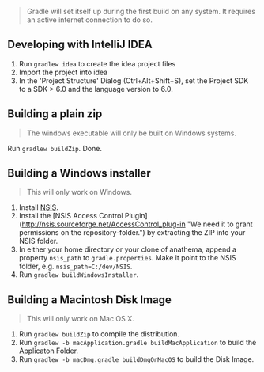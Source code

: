 > Gradle will set itself up during the first build on any system. It requires an active internet connection to do so.

Developing with IntelliJ IDEA
-----------------------------
1. Run ``gradlew idea`` to create the idea project files
2. Import the project into idea
3. In the 'Project Structure' Dialog (Ctrl+Alt+Shift+S), set the Project SDK to a SDK > 6.0 and the language version to 6.0.

Building a plain zip
--------------------
> The windows executable will only be built on Windows systems.

Run ``gradlew buildZip``. Done.

Building a Windows installer
----------------------------
> This will only work on Windows.

1. Install [NSIS](http://nsis.sourceforge.net/Download "Our installer-framework of choice").
2. Install the [NSIS Access Control Plugin] (http://nsis.sourceforge.net/AccessControl_plug-in "We need it to grant permissions on the repository-folder.") by extracting the ZIP into your NSIS folder.
3. In either your home directory or your clone of anathema, append a property ``nsis_path`` to ``gradle.properties``. Make it point to the NSIS folder, e.g. ``nsis_path=C:/dev/NSIS``.
4. Run ``gradlew buildWindowsInstaller``.

Building a Macintosh Disk Image
-------------------------------
> This will only work on Mac OS X.

1. Run ``gradlew buildZip`` to compile the distribution.
2. Run ``gradlew -b macApplication.gradle buildMacApplication`` to build the Applicaton Folder.
3. Run ``gradlew -b macDmg.gradle buildDmgOnMacOS`` to build the Disk Image.